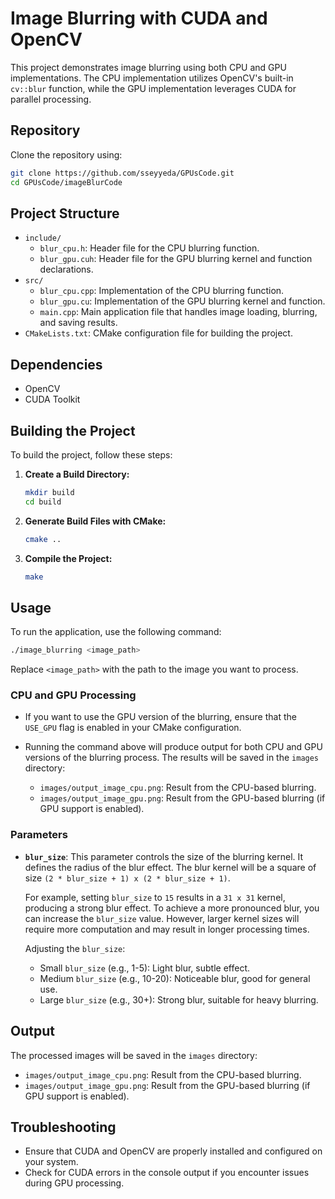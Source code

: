 # Image Blurring with CUDA and OpenCV

This project demonstrates image blurring using both CPU and GPU implementations. The CPU implementation utilizes OpenCV's built-in `cv::blur` function, while the GPU implementation leverages CUDA for parallel processing.

## Repository

Clone the repository using:

```bash
git clone https://github.com/sseyyeda/GPUsCode.git
cd GPUsCode/imageBlurCode
```

## Project Structure

- `include/`
  - `blur_cpu.h`: Header file for the CPU blurring function.
  - `blur_gpu.cuh`: Header file for the GPU blurring kernel and function declarations.
- `src/`
  - `blur_cpu.cpp`: Implementation of the CPU blurring function.
  - `blur_gpu.cu`: Implementation of the GPU blurring kernel and function.
  - `main.cpp`: Main application file that handles image loading, blurring, and saving results.
- `CMakeLists.txt`: CMake configuration file for building the project.

## Dependencies

- OpenCV
- CUDA Toolkit

## Building the Project

To build the project, follow these steps:

1. **Create a Build Directory:**

   ```bash
   mkdir build
   cd build
   ```

2. **Generate Build Files with CMake:**

   ```bash
   cmake ..
   ```

3. **Compile the Project:**

   ```bash
   make
   ```

## Usage

To run the application, use the following command:

```bash
./image_blurring <image_path>
```

Replace `<image_path>` with the path to the image you want to process.

### CPU and GPU Processing

- If you want to use the GPU version of the blurring, ensure that the `USE_GPU` flag is enabled in your CMake configuration.
- Running the command above will produce output for both CPU and GPU versions of the blurring process. The results will be saved in the `images` directory:

  - `images/output_image_cpu.png`: Result from the CPU-based blurring.
  - `images/output_image_gpu.png`: Result from the GPU-based blurring (if GPU support is enabled).

### Parameters

- **`blur_size`**: This parameter controls the size of the blurring kernel. It defines the radius of the blur effect. The blur kernel will be a square of size `(2 * blur_size + 1) x (2 * blur_size + 1)`.

  For example, setting `blur_size` to `15` results in a `31 x 31` kernel, producing a strong blur effect. To achieve a more pronounced blur, you can increase the `blur_size` value. However, larger kernel sizes will require more computation and may result in longer processing times.

  Adjusting the `blur_size`:

  - Small `blur_size` (e.g., 1-5): Light blur, subtle effect.
  - Medium `blur_size` (e.g., 10-20): Noticeable blur, good for general use.
  - Large `blur_size` (e.g., 30+): Strong blur, suitable for heavy blurring.

## Output

The processed images will be saved in the `images` directory:

- `images/output_image_cpu.png`: Result from the CPU-based blurring.
- `images/output_image_gpu.png`: Result from the GPU-based blurring (if GPU support is enabled).

## Troubleshooting

- Ensure that CUDA and OpenCV are properly installed and configured on your system.
- Check for CUDA errors in the console output if you encounter issues during GPU processing.


